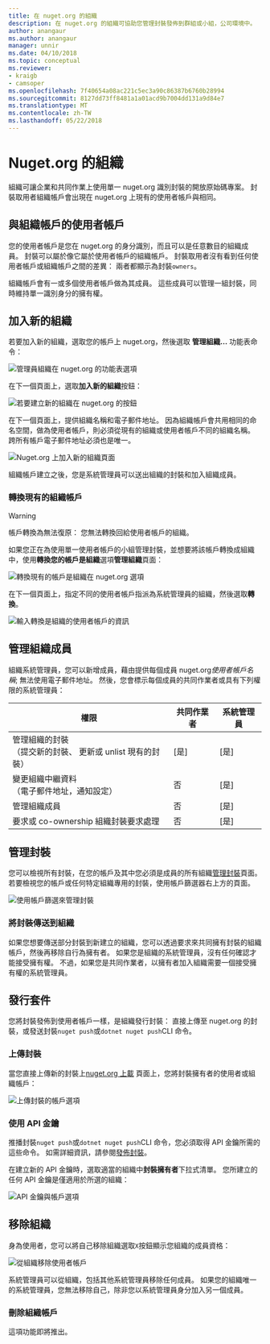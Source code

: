 ```yaml
---
title: 在 nuget.org 的組織
description: 在 nuget.org 的組織可協助您管理封裝發佈到群組或小組，公司環境中。
author: anangaur
ms.author: anangaur
manager: unnir
ms.date: 04/10/2018
ms.topic: conceptual
ms.reviewer:
- kraigb
- camsoper
ms.openlocfilehash: 7f40654a08ac221c5ec3a90c86387b6760b28994
ms.sourcegitcommit: 8127dd73ff8481a1a01acd9b7004dd131a9d84e7
ms.translationtype: MT
ms.contentlocale: zh-TW
ms.lasthandoff: 05/22/2018
---
```

# <a name="organization-on-nugetorg"></a>Nuget.org 的組織

組織可讓企業和共同作業上使用單一 nuget.org 識別封裝的開放原始碼專案。 封裝取用者組織帳戶會出現在 nuget.org 上現有的使用者帳戶與相同。

## <a name="user-accounts-vs-organization-accounts"></a>與組織帳戶的使用者帳戶

您的使用者帳戶是您在 nuget.org 的身分識別，而且可以是任意數目的組織成員。 封裝可以屬於像它屬於使用者帳戶的組織帳戶。 封裝取用者沒有看到任何使用者帳戶或組織帳戶之間的差異： 兩者都顯示為封裝`owners`。

組織帳戶會有一或多個使用者帳戶做為其成員。 這些成員可以管理一組封裝，同時維持單一識別身分的擁有權。

## <a name="adding-a-new-organization"></a>加入新的組織

若要加入新的組織，選取您的帳戶上 nuget.org，然後選取 **管理組織...** 功能表命令：

![管理員組織在 nuget.org 的功能表選項](media/org-manage-option.png)

在下一個頁面上，選取**加入新的組織**按鈕：

![若要建立新的組織在 nuget.org 的按鈕](media/org-add-new-option.png)

在下一個頁面上，提供組織名稱和電子郵件地址。 因為組織帳戶會共用相同的命名空間，做為使用者帳戶，則必須從現有的組織或使用者帳戶不同的組織名稱。 跨所有帳戶電子郵件地址必須也是唯一。

![Nuget.org 上加入新的組織頁面](media/org-add-new-page.png)

組織帳戶建立之後，您是系統管理員可以送出組織的封裝和加入組織成員。

### <a name="transform-existing-account-to-an-organization"></a>轉換現有的組織帳戶

> [!Warning]
> 帳戶轉換為無法復原： 您無法轉換回給使用者帳戶的組織。

如果您正在為使用單一使用者帳戶的小組管理封裝，並想要將該帳戶轉換成組織中，使用**轉換您的帳戶是組織**選項**管理組織**頁面：

![轉換現有的帳戶是組織在 nuget.org 選項](media/org-transform-option.png)

在下一個頁面上，指定不同的使用者帳戶指派為系統管理員的組織，然後選取**轉換**。

![輸入轉換是組織的使用者帳戶的資訊](media/org-transform-page.png)

## <a name="managing-organization-members"></a>管理組織成員

組織系統管理員，您可以新增成員，藉由提供每個成員 nuget.org*使用者帳戶名稱*; 無法使用電子郵件地址。 然後，您會標示每個成員的共同作業者或具有下列權限的系統管理員：

| 權限 | 共同作業者 | 系統管理員 |
| --- | --- | --- |
| 管理組織的封裝<br/>（提交新的封裝、 更新或 unlist 現有的封裝） | [是] | [是] |
| 變更組織中繼資料<br/>（電子郵件地址，通知設定） | 否 | [是] |
| 管理組織成員 | 否 | [是] |
| 要求或 co-ownership 組織封裝要求處理 | 否 | [是] |

## <a name="managing-packages"></a>管理封裝

您可以檢視所有封裝，在您的帳戶及其中您必須是成員的所有組織[管理封裝](https://www.nuget.org/account/Packages)頁面。 若要檢視您的帳戶或任何特定組織專用的封裝，使用帳戶篩選器右上方的頁面。

![使用帳戶篩選來管理封裝](media/org-manage-packages-option.png)

### <a name="transferring-packages-to-an-organization"></a>將封裝傳送到組織
如果您想要傳送部分封裝到新建立的組織，您可以透過要求來共同擁有封裝的組織帳戶，然後再移除自行為擁有者。 如果您是組織的系統管理員，沒有任何確認才能接受擁有權。 不過，如果您是共同作業者，以擁有者加入組織需要一個接受擁有權的系統管理員。

## <a name="publishing-packages"></a>發行套件

您將封裝發佈到使用者帳戶一樣，是組織發行封裝： 直接上傳至 nuget.org 的封裝，或發送封裝`nuget push`或`dotnet nuget push`CLI 命令。

### <a name="uploading-packages"></a>上傳封裝

當您直接上傳新的封裝上[nuget.org 上載](https://www.nuget.org/packages/manage/upload) 頁面上，您將封裝擁有者的使用者或組織帳戶：

![上傳封裝的帳戶選項](media/org-upload-option.png)

### <a name="using-api-keys"></a>使用 API 金鑰

推播封裝`nuget push`或`dotnet nuget push`CLI 命令，您必須取得 API 金鑰所需的這些命令。 如需詳細資訊，請參閱[發佈封裝](../quickstart/create-and-publish-a-package-using-visual-studio.md#publish-the-package)。

在建立新的 API 金鑰時，選取適當的組織中**封裝擁有者**下拉式清單。 您所建立的任何 API 金鑰是僅適用於所選的組織：

![API 金鑰與帳戶選項](media/org-apikey-option.png)

## <a name="removing-an-organization"></a>移除組織

身為使用者，您可以將自己移除組織選取`X`按鈕顯示您組織的成員資格：

![從組織移除使用者帳戶](media/org-remove-self-option.png)

系統管理員可以從組織，包括其他系統管理員移除任何成員。 如果您的組織唯一的系統管理員，您無法移除自己，除非您以系統管理員身分加入另一個成員。

### <a name="deleting-an-organization-account"></a>刪除組織帳戶

這項功能即將推出。

